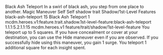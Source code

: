 <ability>
  <name>Black Ash Teleport</name>
  <flavor>In a swirl of black ash, you step from one place to another.</flavor>
  <keywords>
    <keyword>Magic</keyword>
  </keywords>
  <type>Maneuver</type>
  <distance>Self</distance>
  <target>Self</target>
  <metadata>
    <class>shadow</class>
    <feature_type>trait</feature_type>
    <file_dpath>Shadow/1st-Level Features</file_dpath>
    <item_id>black-ash-teleport</item_id>
    <item_index>15</item_index>
    <item_name>Black Ash Teleport</item_name>
    <level>1</level>
    <scc>mcdm.heroes.v1:feature.trait.shadow.1st-level-feature:black-ash-teleport</scc>
    <scdc>1.1.1:5.2.1.1:15</scdc>
    <source>mcdm.heroes.v1</source>
    <type>feature/trait/shadow/1st-level-feature</type>
  </metadata>
  <effects>
    <effect type="mundane">You teleport up to 5 squares. If you have concealment or cover at your destination, you can use the Hide maneuver even if you are observed. If you successfully hide using this maneuver, you gain 1 surge.</effect>
    <effect type="mundane" cost="Spend 1+ Insight">You teleport 1 additional square for each insight spent.</effect>
  </effects>
</ability>
